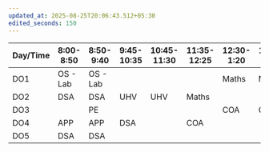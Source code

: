 ```yaml
---
updated_at: 2025-08-25T20:06:43.512+05:30
edited_seconds: 150
---
```


| Day/Time | 8:00-8:50 | 8:50-9:40 | 9:45-10:35 | 10:45-11:30 | 11:35-12:25 | 12:30-1:20 | 1:25-2:15 | 2:20-3:10 | 3:10-4:00 | 4:00-4:50 |
| ------------ | ------------- | ------------- | -------------- | --------------- | --------------- | -------------- | ------------- | ------------- | ------------- | ------------- |
| DO1          | OS - Lab      | OS - Lab      |                |                 |                 | Maths          | Maths         | OS            | OS            | UHV           |
| DO2          | DSA           | DSA           | UHV            | UHV             | Maths           |                |               |               |               |               |
| DO3          |               | PE            |                |                 |                 | COA            | COA           | Maths         | APP           | DSA           |
| DO4          | APP           | APP           | DSA            |                 | COA             |                |               |               |               |               |
| DO5          | DSA           | DSA           |                |                 |                 |                |               | COA           | OS            | APP           |
